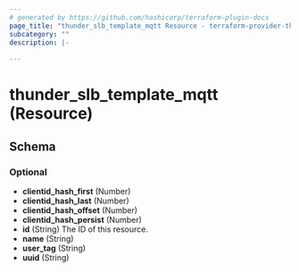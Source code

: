 ```yaml
---
# generated by https://github.com/hashicorp/terraform-plugin-docs
page_title: "thunder_slb_template_mqtt Resource - terraform-provider-thunder"
subcategory: ""
description: |-
  
---
```


# thunder_slb_template_mqtt (Resource)





<!-- schema generated by tfplugindocs -->
## Schema

### Optional

- **clientid_hash_first** (Number)
- **clientid_hash_last** (Number)
- **clientid_hash_offset** (Number)
- **clientid_hash_persist** (Number)
- **id** (String) The ID of this resource.
- **name** (String)
- **user_tag** (String)
- **uuid** (String)


